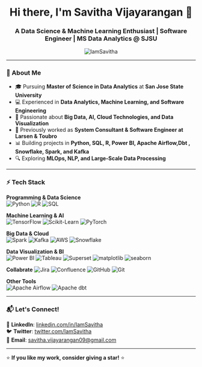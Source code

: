 <h1 align="center">Hi there, I'm Savitha Vijayarangan 👋</h1>
<h3 align="center">A Data Science & Machine Learning Enthusiast | Software Engineer | MS Data Analytics @ SJSU</h3>

<p align="center">
  <img src="https://komarev.com/ghpvc/?username=IamSavitha&label=Profile%20Views&color=blue&style=flat" alt="IamSavitha" />
</p>

---

### 🔹 About Me  
- 🎓 Pursuing **Master of Science in Data Analytics** at **San Jose State University**  
- 💻 Experienced in **Data Analytics, Machine Learning, and Software Engineering**  
- 🚀 Passionate about **Big Data, AI, Cloud Technologies, and Data Visualization**  
- 🏢 Previously worked as **System Consultant & Software Engineer at Larsen & Toubro**  
- 📊 Building projects in **Python, SQL, R, Power BI, Apache Airflow,Dbt , Snowflake, Spark, and Kafka**  
- 🔍 Exploring **MLOps, NLP, and Large-Scale Data Processing**  

---

### ⚡ Tech Stack  

**Programming & Data Science**  
![Python](https://img.shields.io/badge/Python-3776AB?style=for-the-badge&logo=python&logoColor=white)
![R](https://img.shields.io/badge/R-276DC3?style=for-the-badge&logo=r&logoColor=white)
![SQL](https://img.shields.io/badge/SQL-4479A1?style=for-the-badge&logo=MySQL&logoColor=white)

**Machine Learning & AI**  
![TensorFlow](https://img.shields.io/badge/TensorFlow-FF6F00?style=for-the-badge&logo=TensorFlow&logoColor=white)
![Scikit-Learn](https://img.shields.io/badge/Scikit%20Learn-F7931E?style=for-the-badge&logo=scikit-learn&logoColor=white)
![PyTorch](https://img.shields.io/badge/PyTorch-EE4C2C?style=for-the-badge&logo=PyTorch&logoColor=white)

**Big Data & Cloud**  
![Spark](https://img.shields.io/badge/Apache%20Spark-E25A1C?style=for-the-badge&logo=Apache%20Spark&logoColor=white)
![Kafka](https://img.shields.io/badge/Apache%20Kafka-231F20?style=for-the-badge&logo=Apache%20Kafka&logoColor=white)
![AWS](https://img.shields.io/badge/AWS-232F3E?style=for-the-badge&logo=Amazon%20AWS&logoColor=white)
![Snowflake](https://img.shields.io/badge/Snowflake-29B5E8?style=for-the-badge&logo=Snowflake&logoColor=white)

**Data Visualization & BI**  
![Power BI](https://img.shields.io/badge/Power%20BI-F2C811?style=for-the-badge&logo=Power%20BI&logoColor=black)
![Tableau](https://img.shields.io/badge/Tableau-E97627?style=for-the-badge&logo=Tableau&logoColor=white)
![Superset](https://img.shields.io/badge/Apache%20Superset-293251?style=for-the-badge&logo=Apache%20Superset&logoColor=white)
![matplotlib](https://img.shields.io/badge/matplotlib-11557C?style=for-the-badge&logo=matplotlib&logoColor=white)
![seaborn](https://img.shields.io/badge/seaborn-0080FF?style=for-the-badge&logo=seaborn&logoColor=white)


**Collabrate**
![Jira](https://img.shields.io/badge/jira-%230A0FFF.svg?style=for-the-badge&logo=jira&logoColor=white)
![Confluence](https://img.shields.io/badge/confluence-%23172BF4.svg?style=for-the-badge&logo=confluence&logoColor=white)
![GitHub](https://img.shields.io/badge/github-%23121011.svg?style=for-the-badge&logo=github&logoColor=white) 
![Git](https://img.shields.io/badge/git-%23F05033.svg?style=for-the-badge&logo=git&logoColor=white)

**Other Tools**  
![Apache Airflow](https://img.shields.io/badge/Apache%20Airflow-017CEE?style=for-the-badge&logo=Apache%20Airflow&logoColor=white)
![Apache dbt](https://img.shields.io/badge/Apache%20dbt-FF694B?style=for-the-badge&logo=dbt&logoColor=white)

---

### 📬 Let's Connect!  
🔗 **LinkedIn**: [linkedin.com/in/IamSavitha](https://www.linkedin.com/in/IamSavitha)  
🐦 **Twitter**: [twitter.com/IamSavitha](https://twitter.com/IamSavitha)  
📧 **Email**: savitha.vijayarangan09@gmail.com  

---

⭐ **If you like my work, consider giving a star!** ⭐  
